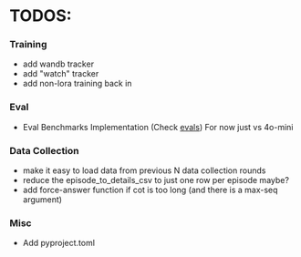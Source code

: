 # TODOS:

### Training
- add wandb tracker
- add "watch" tracker
- add non-lora training back in

### Eval
- Eval Benchmarks Implementation (Check [evals](evals/README.md)) For now just vs 4o-mini

### Data Collection
- make it easy to load data from previous N data collection rounds
- reduce the episode_to_details_csv to just one row per episode maybe?
- add force-answer function if cot is too long (and there is a max-seq argument)

### Misc
- Add pyproject.toml